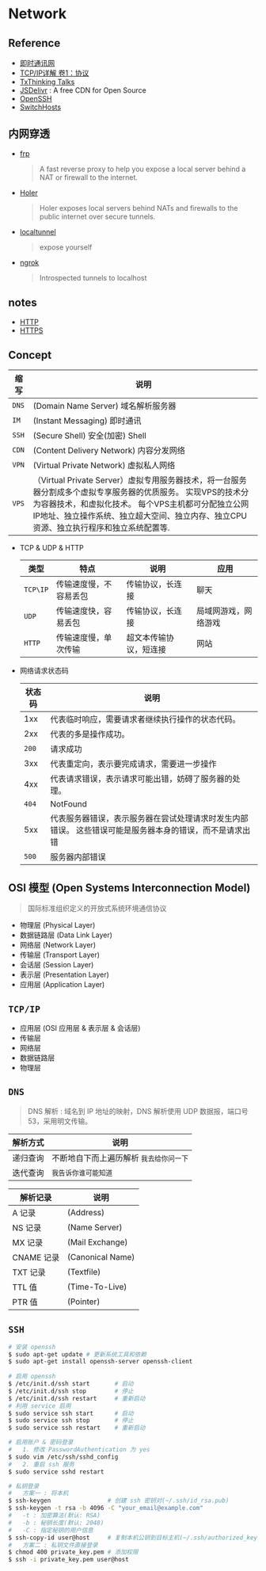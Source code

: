 # Network

## Reference

- [即时通讯网](http://www.52im.net/)
- [TCP/IP详解 卷1：协议](http://www.52im.net/topic-tcpipvol1.html)
- [TxThinking Talks](https://talks.txthinking.com/)
- [JSDelivr](https://www.jsdelivr.com) : A free CDN for Open Source
- [OpenSSH](https://github.com/openssh/openssh-portable)
- [SwitchHosts](https://github.com/oldj/SwitchHosts)
  > 

## 内网穿透

- [frp](https://github.com/fatedier/frp)
  > A fast reverse proxy to help you expose a local server behind a NAT or firewall to the internet.
- [Holer](https://github.com/Wisdom-Projects/holer)
  > Holer exposes local servers behind NATs and firewalls to the public internet over secure tunnels.
- [localtunnel](https://github.com/localtunnel/localtunnel)
  > expose yourself
- [ngrok](https://github.com/inconshreveable/ngrok)
  > Introspected tunnels to localhost

## notes

- [HTTP](HTTP.md)
- [HTTPS](HTTPS.md)

## Concept

  | 缩写 | 说明
  | -- | --
  | `DNS`     | (Domain Name Server) 域名解析服务器
  | `IM`      | (Instant Messaging) 即时通讯
  | `SSH`     | (Secure Shell) 安全(加密) Shell
  | `CDN`     | (Content Delivery Network) 内容分发网络
  | `VPN`     | (Virtual Private Network) 虚拟私人网络
  | `VPS`     |（Virtual Private Server）虚拟专用服务器技术，将一台服务器分割成多个虚拟专享服务器的优质服务。 实现VPS的技术分为容器技术，和虚拟化技术。 每个VPS主机都可分配独立公网IP地址、独立操作系统、独立超大空间、独立内存、独立CPU资源、独立执行程序和独立系统配置等.

- TCP & UDP & HTTP

  | 类型 | 特点 | 说明 | 应用
  | --- | --- | --- | ---
  | `TCP\IP`  | 传输速度慢，不容易丢包   | 传输协议，长连接          | 聊天
  | `UDP`     | 传输速度快，容易丢包     | 传输协议，长连接          | 局域网游戏，网络游戏
  | `HTTP`    | 传输速度慢，单次传输     | 超文本传输协议，短连接     | 网站

- 网络请求状态码

  | 状态码 | 说明
  | --- | ---
  | 1xx   | 代表临时响应，需要请求者继续执行操作的状态代码。
  | 2xx   | 代表的多是操作成功。
  | `200` | 请求成功
  | 3xx   | 代表重定向，表示要完成请求，需要进一步操作
  | 4xx   | 代表请求错误，表示请求可能出错，妨碍了服务器的处理。
  | `404` | NotFound
  | 5xx   | 代表服务器错误，表示服务器在尝试处理请求时发生内部错误。 这些错误可能是服务器本身的错误，而不是请求出错
  | `500` | 服务器内部错误

## OSI 模型 (Open Systems Interconnection Model)
> 国际标准组织定义的开放式系统环境通信协议

- 物理层 (Physical Layer)
- 数据链路层 (Data Link Layer)
- 网络层 (Network Layer)
- 传输层 (Transport Layer)
- 会话层 (Session Layer)
- 表示层 (Presentation Layer)
- 应用层 (Application Layer)

## `TCP/IP`

- 应用层 (OSI 应用层 & 表示层 & 会话层)
- 传输层
- 网络层
- 数据链路层
- 物理层

## `DNS`
> DNS 解析 : 域名到 IP 地址的映射，DNS 解析使用 UDP 数据报，端口号 53，采用明文传输。

  | 解析方式 | 说明
  | -- | --
  | 递归查询 | 不断地自下而上遍历解析 `我去给你问一下`
  | 迭代查询 | `我告诉你谁可能知道`

  | 解析记录 | 说明
  | -- | --
  | A 记录        | (Address) 
  | NS 记录       | (Name Server) 
  | MX 记录       | (Mail Exchange) 
  | CNAME 记录    | (Canonical Name) 
  | TXT 记录      | (Textfile)
  | TTL 值        | (Time-To-Live) 
  | PTR 值        | (Pointer)

## `SSH`

  ```sh
  # 安装 openssh
  $ sudo apt-get update # 更新系统工具和依赖
  $ sudo apt-get install openssh-server openssh-client
    
  # 启用 openssh
  $ /etc/init.d/ssh start       # 启动
  $ /etc/init.d/ssh stop        # 停止
  $ /etc/init.d/ssh restart     # 重新启动
  # 利用 service 启用
  $ sudo service ssh start      # 启动
  $ sudo service ssh stop       # 停止
  $ sudo service ssh restart    # 重新启动

  # 启用账户 & 密码登录
  #   1. 修改 PasswordAuthentication 为 yes
  $ sudo vim /etc/ssh/sshd_config 
  #   2. 重启 ssh 服务
  $ sudo service sshd restart

  # 私钥登录
  #   方案一 : 将本机
  $ ssh-keygen                # 创建 ssh 密钥对(~/.ssh/id_rsa.pub)
  $ ssh-keygen -t rsa -b 4096 -C "your_email@example.com" 
  #   -t : 加密算法(默认: RSA)
  #   -b : 秘钥长度(默认: 2048)
  #   -C : 指定秘钥的用户信息
  $ ssh-copy-id user@host     # 复制本机公钥到目标主机(~/.ssh/authorized_keys)
  #   方案二 : 私钥文件直接登录
  $ chmod 400 private_key.pem # 添加权限
  $ ssh -i private_key.pem user@host 
  ```